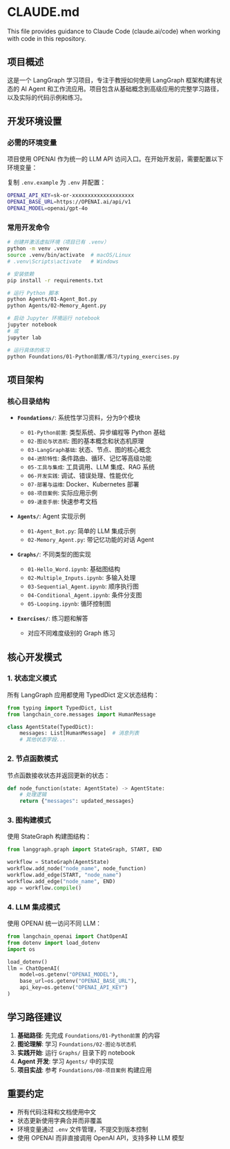 # CLAUDE.md

This file provides guidance to Claude Code (claude.ai/code) when working with code in this repository.

## 项目概述

这是一个 LangGraph 学习项目，专注于教授如何使用 LangGraph 框架构建有状态的 AI Agent 和工作流应用。项目包含从基础概念到高级应用的完整学习路径，以及实际的代码示例和练习。

## 开发环境设置

### 必需的环境变量
项目使用 OPENAI 作为统一的 LLM API 访问入口。在开始开发前，需要配置以下环境变量：

复制 `.env.example` 为 `.env` 并配置：
```bash
OPENAI_API_KEY=sk-or-xxxxxxxxxxxxxxxxxxxx
OPENAI_BASE_URL=https://OPENAI.ai/api/v1
OPENAI_MODEL=openai/gpt-4o
```

### 常用开发命令

```bash
# 创建并激活虚拟环境（项目已有 .venv）
python -m venv .venv
source .venv/bin/activate  # macOS/Linux
# .venv\Scripts\activate   # Windows

# 安装依赖
pip install -r requirements.txt

# 运行 Python 脚本
python Agents/01-Agent_Bot.py
python Agents/02-Memory_Agent.py

# 启动 Jupyter 环境运行 notebook
jupyter notebook
# 或
jupyter lab

# 运行具体的练习
python Foundations/01-Python前置/练习/typing_exercises.py
```

## 项目架构

### 核心目录结构

- **`Foundations/`**: 系统性学习资料，分为9个模块
  - `01-Python前置`: 类型系统、异步编程等 Python 基础
  - `02-图论与状态机`: 图的基本概念和状态机原理
  - `03-LangGraph基础`: 状态、节点、图的核心概念
  - `04-进阶特性`: 条件路由、循环、记忆等高级功能
  - `05-工具与集成`: 工具调用、LLM 集成、RAG 系统
  - `06-开发实践`: 调试、错误处理、性能优化
  - `07-部署与运维`: Docker、Kubernetes 部署
  - `08-项目案例`: 实际应用示例
  - `09-速查手册`: 快速参考文档

- **`Agents/`**: Agent 实现示例
  - `01-Agent_Bot.py`: 简单的 LLM 集成示例
  - `02-Memory_Agent.py`: 带记忆功能的对话 Agent

- **`Graphs/`**: 不同类型的图实现
  - `01-Hello_Word.ipynb`: 基础图结构
  - `02-Multiple_Inputs.ipynb`: 多输入处理
  - `03-Sequential_Agent.ipynb`: 顺序执行图
  - `04-Conditional_Agent.ipynb`: 条件分支图
  - `05-Looping.ipynb`: 循环控制图

- **`Exercises/`**: 练习题和解答
  - 对应不同难度级别的 Graph 练习

## 核心开发模式

### 1. 状态定义模式
所有 LangGraph 应用都使用 TypedDict 定义状态结构：
```python
from typing import TypedDict, List
from langchain_core.messages import HumanMessage

class AgentState(TypedDict):
    messages: List[HumanMessage]  # 消息列表
    # 其他状态字段...
```

### 2. 节点函数模式
节点函数接收状态并返回更新的状态：
```python
def node_function(state: AgentState) -> AgentState:
    # 处理逻辑
    return {"messages": updated_messages}
```

### 3. 图构建模式
使用 StateGraph 构建图结构：
```python
from langgraph.graph import StateGraph, START, END

workflow = StateGraph(AgentState)
workflow.add_node("node_name", node_function)
workflow.add_edge(START, "node_name")
workflow.add_edge("node_name", END)
app = workflow.compile()
```

### 4. LLM 集成模式
使用 OPENAI 统一访问不同 LLM：
```python
from langchain_openai import ChatOpenAI
from dotenv import load_dotenv
import os

load_dotenv()
llm = ChatOpenAI(
    model=os.getenv("OPENAI_MODEL"),
    base_url=os.getenv("OPENAI_BASE_URL"),
    api_key=os.getenv("OPENAI_API_KEY")
)
```

## 学习路径建议

1. **基础路径**: 先完成 `Foundations/01-Python前置` 的内容
2. **图论理解**: 学习 `Foundations/02-图论与状态机`
3. **实践开始**: 运行 `Graphs/` 目录下的 notebook
4. **Agent 开发**: 学习 `Agents/` 中的实现
5. **项目实战**: 参考 `Foundations/08-项目案例` 构建应用

## 重要约定

- 所有代码注释和文档使用中文
- 状态更新使用字典合并而非覆盖
- 环境变量通过 `.env` 文件管理，不提交到版本控制
- 使用 OPENAI 而非直接调用 OpenAI API，支持多种 LLM 模型
